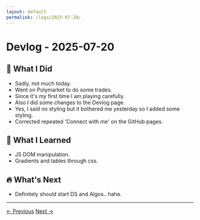 ```yaml
---
layout: default
permalink: /logs/2025-07-20/
---
```


# Devlog - 2025-07-20

## 🚀 What I Did
- Sadly, not much today.
- Went on Polymarket to do some trades.
- Since it's my first time I am playing carefully.
- Also I did some changes to the Devlog page.
- Yes, I said no styling but it bothered me yesterday so I added some styling.
- Corrected repeated 'Connect with me' on the GitHub pages.

## 🧠 What I Learned
- JS DOM manipulation.
- Gradients and tables through css.

## 🔥 What's Next
- Definitely should start DS and Algos.. haha.

---

<div class="nav-links">
<a href="{{ site.baseurl }}/logs/2025-07-19/">← Previous</a>
<a href="{{ site.baseurl }}/logs/2025-07-23/">Next →</a>

</div>
